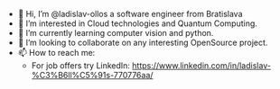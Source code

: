 - 👋 Hi, I’m @ladislav-ollos a software engineer from Bratislava
- 👀 I’m interested in Cloud technologies and Quantum Computing.
- 🌱 I’m currently learning computer vision and python.
- 💞️ I’m looking to collaborate on any interesting OpenSource project.
- 📫 How to reach me:
   - For job offers try LinkedIn: https://www.linkedin.com/in/ladislav-%C3%B6ll%C5%91s-770776aa/

<!---
ladislav-ollos/ladislav-ollos is a ✨ special ✨ repository because its `README.md` (this file) appears on your GitHub profile.
You can click the Preview link to take a look at your changes.
--->
